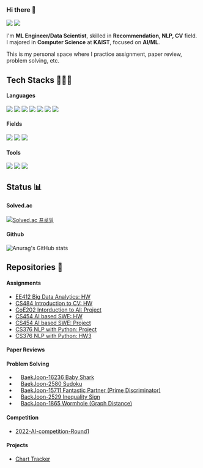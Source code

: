 ### Hi there 👋
<p>
  <a href="https://www.linkedin.com/in/건호-고-6b8856118/" target="_blank"><img src="https://img.shields.io/badge/GeonhoKoh-0A66C2?style=flat-square&logo=Linkedin&logoColor=white"/></a>
  <a href="mailto:ghkoh97@gmail.com" target="_blank"><img src="https://img.shields.io/badge/ghkoh97@gmail.com-EA4335?style=flat-square&logo=Gmail&logoColor=white"/></a>
</p>

<p>
  I'm <b>ML Engineer/Data Scientist</b>, skilled in <b>Recommendation, NLP, CV</b> field. <br>
  I majored in <b>Computer Science</b> at <b>KAIST</b>, focused on <b>AI/ML</b>. <br>
  
  This is my personal space where I practice assignment, paper review, problem solving, etc.
</p>

## Tech Stacks 👨🏻‍💻
#### Languages
<p>
  <img src="https://img.shields.io/badge/Python-3776AB?style=flat-square&logo=Python&logoColor=white"/>
  <img src="https://img.shields.io/badge/PySpark-E25A1C?style=flat-square&logo=Apache Spark&logoColor=white"/>
  <img src="https://img.shields.io/badge/PyTorch-EE4C2C?style=flat-square&logo=PyTorch&logoColor=white"/>
  <img src="https://img.shields.io/badge/SQL-4479A1?style=flat-square&logo=MySql&logoColor=white"/>
  <img src="https://img.shields.io/badge/-A8B9CC?style=flat-square&logo=C&logoColor=black"/>
  <img src="https://img.shields.io/badge/C++-00599C?style=flat-square&logo=C++&logoColor=white"/>
  <img src="https://img.shields.io/badge/Scala-DC322F?style=flat-square&logo=Scala&logoColor=white"/>
</p>

#### Fields
<p>
  <img src="https://img.shields.io/badge/Recommendation-009688?style=flat-square&logo=&logoColor=white"/>
  <img src="https://img.shields.io/badge/NLP-FFD900?style=flat-square&logo=Huggingface&logoColor=white"/>
  <img src="https://img.shields.io/badge/CV-5C3EE8?style=flat-square&logo=OpenCV&logoColor=white"/>
</p>

#### Tools
<p>
  <img src="https://img.shields.io/badge/Git-F05032?style=flat-square&logo=Git&logoColor=white"/>
  <img src="https://img.shields.io/badge/AWS-232F3E?style=flat-square&logo=Amazon AWS&logoColor=white"/>
  <img src="https://img.shields.io/badge/Docker-2496ED?style=flat-square&logo=Docker&logoColor=white"/>
</p>

## Status 📊

#### Solved.ac

[![Solved.ac 프로필](http://mazassumnida.wtf/api/generate_badge?boj=ghkoh_97)](https://solved.ac/ghkoh_97)

#### Github

![Anurag's GitHub stats](https://github-readme-stats.vercel.app/api?username=Kohgeonho&show_icons=true&theme=buefy)

## Repositories 📁

#### Assignments
- [EE412 Big Data Analytics: HW](https://github.com/Kohgeonho/EE412-Big-Data-Analytics)
- [CS484 Introduction to CV: HW](https://github.com/Kohgeonho/CS484-Introduction-to-CV)
- [CoE202 Intorduction to AI: Project](https://github.com/Kohgeonho/ViZDoom)
- [CS454 AI based SWE: HW](https://github.com/Kohgeonho/CS454-AI-based-SWE)
- [CS454 AI based SWE: Project](https://github.com/Kohgeonho/AFLGOPT)
- [CS376 NLP with Python: Project](https://github.com/Kohgeonho/nlp_project_liars_game)
- [CS376 NLP with Python: HW3](https://github.com/Kohgeonho/NLP_HW3_gap_coreference)

#### Paper Reviews

#### Problem Solving
- <img src="https://d2gd6pc034wcta.cloudfront.net/tier/13.svg" width="10pt"> [BaekJoon-16236 Baby Shark](https://github.com/Kohgeonho/Baby-Shark) 
- <img src="https://d2gd6pc034wcta.cloudfront.net/tier/12.svg" width="10pt"> [BaekJoon-2580 Sudoku](https://github.com/Kohgeonho/Sudoku) 
- <img src="https://d2gd6pc034wcta.cloudfront.net/tier/13.svg" width="10pt"> [BaekJoon-15711 Fantastic Partner (Prime Discriminator)](https://github.com/Kohgeonho/Prime-Discriminator) 
- <img src="https://d2gd6pc034wcta.cloudfront.net/tier/10.svg" width="10pt"> [BackJoon-2529 Inequality Sign](https://github.com/Kohgeonho/Inequality-Sign) 
- <img src="https://d2gd6pc034wcta.cloudfront.net/tier/13.svg" width="10pt"> [BackJoon-1865 Wormhole (Graph Distance)](https://github.com/Kohgeonho/Wormhole)

#### Competition
- [2022-AI-competition-Round1](https://github.com/Kohgeonho/2022-AI-competition-Round1)


#### Projects
- [Chart Tracker](https://github.com/Kohgeonho/chart_tracker)
